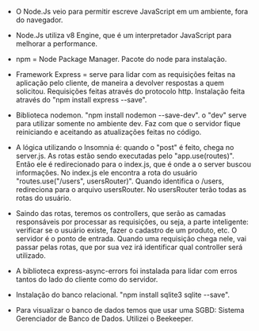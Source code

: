 - O Node.Js veio para permitir escreve JavaScript em um ambiente, fora do navegador.

- Node.Js utiliza v8 Engine, que é um interpretador JavaScript para melhorar a performance.

- npm = Node Package Manager. Pacote do node para instalação.

- Framework Express = serve para lidar com as requisições feitas na aplicação pelo cliente, de maneira a devolver respostas a quem solicitou. Requisições feitas através do protocolo http. Instalação feita através do "npm install express --save".

- Biblioteca nodemon. "npm install nodemon --save-dev". o "dev" serve para utilizar somente no ambiente dev. Faz com que o servidor fique reiniciando e aceitando as atualizações feitas no código.

- A lógica utilizando o Insomnia é: quando o "post" é feito, chega no server.js. As rotas estão sendo executadas pelo "app.use(routes)". Então ele é redirecionado para o index.js, que é onde a o server buscou informações. No index.js ele encontra a rota do usuário "routes.use("/users", usersRouter)". Quando identifica o /users, redireciona para o arquivo usersRouter. No usersRouter terão todas as rotas do usuário.

- Saindo das rotas, teremos os controllers, que serão as camadas responsáveis por processar as requisições, ou seja, a parte inteligente: verificar se o usuário existe, fazer o cadastro de um produto, etc.
  O servidor é o ponto de entrada. Quando uma requisição chega nele, vai passar pelas rotas, que por sua vez irá identificar qual controller será utilizado.

- A biblioteca express-async-errors foi instalada para lidar com erros tantos do lado do cliente como do servidor.

- Instalação do banco relacional. "npm install sqlite3 sqlite --save".

- Para visualizar o banco de dados temos que usar uma SGBD: Sistema Gerenciador de Banco de Dados. Utilizei o Beekeeper.
